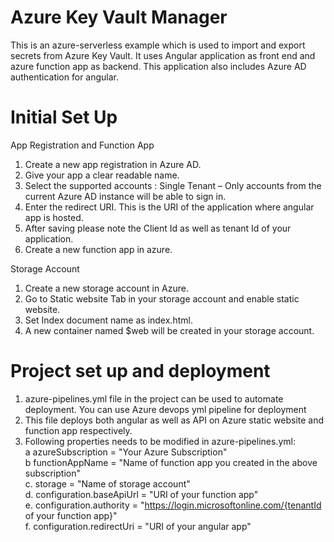 # Azure Key Vault Manager
This is an azure-serverless example which is used to import and export secrets from Azure Key Vault. It uses Angular application as front end and azure function app as backend.
This application also includes Azure AD authentication for angular.

# Initial Set Up

App Registration and Function App 
1. Create a new app registration in Azure AD.
2. Give your app a clear readable name.
3. Select the supported accounts : Single Tenant – Only accounts from the current Azure AD instance will be able to sign in.
4. Enter the redirect URI. This is the URI of the application where angular app is hosted.
5. After saving please note the Client Id as well as tenant Id of your application.
6. Create a new function app in azure.

Storage Account
1. Create a new storage account in Azure.
2. Go to Static website Tab in your storage account and enable static website.
3. Set Index document name as index.html.
4. A new container named $web will be created in your storage account.

# Project set up and deployment

1. azure-pipelines.yml file in the project can be used to automate deployment. You can use Azure devops yml pipeline for deployment
2. This file deploys both angular as well as API on Azure static website and function app respectively.
3. Following properties needs to be modified in azure-pipelines.yml:<br />
 a azureSubscription = "Your Azure Subscription"<br />
 b functionAppName = "Name of function app you created in the above subscription"<br />
 c. storage = "Name of storage account"<br />
 d. configuration.baseApiUrl = "URI of your function app"<br />
 e. configuration.authority = "https://login.microsoftonline.com/{tenantId of your function app}"<br />
 f. configuration.redirectUri = "URI of your angular app"<br />
